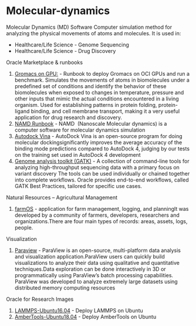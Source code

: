 # Molecular-dynamics

Molecular Dynamics (MD) Software Computer simulation method for analyzing the physical movements of atoms and molecules. It is used in:
* Healthcare/Life Science - Genome Sequencing 
* Healthcare/Life Science - Drug Discovery 

Oracle Marketplace & runbooks
1. [Gromacs on GPU:](https://github.com/oci-hpc/oci-hpc-runbook-gromacs) - Runbook to deploy Gromacs on OCI GPUs and run a benchmark. Simulates the movements of atoms in biomolecules under a predefined set of conditions and identify the behavior of these biomolecules when exposed to changes in temperature, pressure and other inputs that mimic the actual conditions encountered in a living organism. Used for establishing patterns in protein folding, protein-ligand binding, and cell membrane transport, making it a very useful application for drug research and discovery.
2. [NAMD Runbook](https://github.com/oci-hpc/oci-hpc-runbook-namd) - NAMD  (Nanoscale Molecular dynamics) is a computer software for molecular dynamics simulation
3. [Autodock Vina]() - AutoDock Vina is an open-source program for doing molecular dockingsignificantly improves the average accuracy of the binding mode predictions compared to AutoDock 4, judging by our tests on the training set used in AutoDock 4 development
4. [Genome analysis toolkit (GATK)](https://cloudmarketplace.oracle.com/marketplace/en_US/listing/81390072) - A collection of command-line tools for analyzing high-throughput sequencing data with a primary focus on variant discovery The tools can be used individually or chained together into complete workflows. Oracle provides end-to-end workflows, called GATK Best Practices, tailored for specific use cases.

Natural Resources – Agricultural Management 
1. [farmOS]() - application for farm management, logging, and planningIt was developed by a community of farmers, developers, researchers and organizations.There are four main types of records: areas, assets, logs, people.

Visualization
1. [Paraview](https://www.paraview.org/download/) - ParaView is an open-source, multi-platform data analysis and visualization application.ParaView users can quickly build visualizations to analyze their data using qualitative and quantitative techniques.Data exploration can be done interactively in 3D or programmatically using ParaView’s batch processing capabilities. ParaView was developed to analyze extremely large datasets using distributed memory computing resources


Oracle for Research Images
1. [LAMMPS-Ubuntu16.04](https://objectstorage.us-ashburn-1.oraclecloud.com/p/uLUbA1c2N0aHg6F6ZIDb4hGDfK_R2saTp_R8UyxzuXjGN2Ac7xJZCGsXpmIC-mlU/n/ideqbfsd51fu/b/OFRImages/o/LAMMPS-Ubuntu16.04-v1) - Deploy LAMMPS on Ubuntu
2. [AmberTools-Ubuntu18.04](https://objectstorage.us-ashburn-1.oraclecloud.com/p/bHqUe3Sa4ESer4BqqDX0m0r8a7WM9-tl420ApfRV6XkO00mSxQ77TY5BUq1JHITh/n/ideqbfsd51fu/b/OFRImages/o/AmberTools-Ubuntu-18.04-v1) - Deploy AmberTools on Ubuntu
